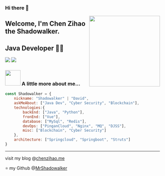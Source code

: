 ### Hi there 👋

<!--
**MrShadowalker/MrShadowalker** is a ✨ _special_ ✨ repository because its `README.md` (this file) appears on your GitHub profile.

Here are some ideas to get you started:

- 🔭 I’m currently working on ...
- 🌱 I’m currently learning ...
- 👯 I’m looking to collaborate on ...
- 🤔 I’m looking for help with ...
- 💬 Ask me about ...
- 📫 How to reach me: ...
- 😄 Pronouns: ...
- ⚡ Fun fact: ...
-->


<img align='right' src="https://media.giphy.com/media/M9gbBd9nbDrOTu1Mqx/giphy.gif" width="230">

## Welcome, I'm Chen Zihao the Shadowalker. 
## Java Developer 👨‍💻

[![](https://img.shields.io/badge/LinkedIn-shadowalker-blue)](https://www.linkedin.com/in/shadowalker/)
[![](https://img.shields.io/badge/Foxmail-mr.shadowalker%40foxmail.com-red)](mailto:mr.shadowalker@foxmail.com)


### <img src="https://media.giphy.com/media/VgCDAzcKvsR6OM0uWg/giphy.gif" width="50"> A little more about me...  

```javascript
const Shadowalker = {
    nickname: "Shadowalker" | "David",
    askMeAbout: ["Java Dev", "Cyber Security", "Blockchain"],
    technologies:{
        backEnd: ["Java", "Python"],
        fronEnd: ["Vue"],
        database: ["MySql", "Redis"],
        devOps: ["PinganCloud", "Nginx", "MQ", "DJSS"],
        misc: ["Blockchain", "Cyber Security"]
    },
    architecture: ["Springcloud", "Springboot", "Struts"]
}
```

---
visit my blog @[chenzihao.me](http://chenzihao.me)

⭐️ my Github @[MrShadowalker](https://github.com/MrShadowalker)
